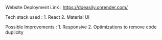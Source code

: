 Website Deployment Link : https://doeasily.onrender.com/

Tech stack used : 1. React 2. Material UI

Possible Improvements : 1. Responsive 2. Optimizations to remove code duplicity
